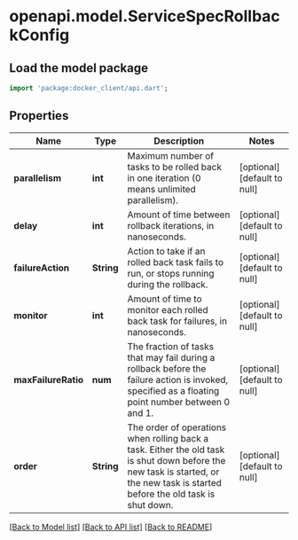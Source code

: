 # openapi.model.ServiceSpecRollbackConfig

## Load the model package
```dart
import 'package:docker_client/api.dart';
```

## Properties
Name | Type | Description | Notes
------------ | ------------- | ------------- | -------------
**parallelism** | **int** | Maximum number of tasks to be rolled back in one iteration (0 means unlimited parallelism).  | [optional] [default to null]
**delay** | **int** | Amount of time between rollback iterations, in nanoseconds.  | [optional] [default to null]
**failureAction** | **String** | Action to take if an rolled back task fails to run, or stops running during the rollback.  | [optional] [default to null]
**monitor** | **int** | Amount of time to monitor each rolled back task for failures, in nanoseconds.  | [optional] [default to null]
**maxFailureRatio** | **num** | The fraction of tasks that may fail during a rollback before the failure action is invoked, specified as a floating point number between 0 and 1.  | [optional] [default to null]
**order** | **String** | The order of operations when rolling back a task. Either the old task is shut down before the new task is started, or the new task is started before the old task is shut down.  | [optional] [default to null]

[[Back to Model list]](../README.md#documentation-for-models) [[Back to API list]](../README.md#documentation-for-api-endpoints) [[Back to README]](../README.md)


